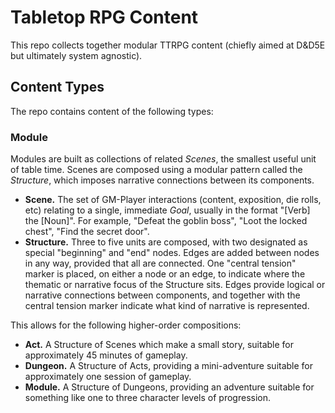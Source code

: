 # Tabletop RPG Content

This repo collects together modular TTRPG content (chiefly aimed at D&D5E but ultimately
system agnostic).

## Content Types

The repo contains content of the following types:

### Module 

Modules are built as collections of related _Scenes_, the smallest useful unit of table
time. Scenes are composed using a modular pattern called the _Structure_, which imposes
narrative connections between its components.

- **Scene.** The set of GM-Player interactions (content, exposition, die rolls, etc)
  relating to a single, immediate _Goal_, usually in the format "[Verb] the [Noun]". For
  example, "Defeat the goblin boss", "Loot the locked chest", "Find the secret door".
- **Structure.** Three to five units are composed, with two designated as special
  "beginning" and "end" nodes. Edges are added between nodes in any way, provided that
  all are connected. One "central tension" marker is placed, on either a node or an
  edge, to indicate where the thematic or narrative focus of the Structure sits.  Edges
  provide logical or narrative connections between components, and together with the
  central tension marker indicate what kind of narrative is represented.
  
This allows for the following higher-order compositions:

- **Act.** A Structure of Scenes which make a small story, suitable for approximately 45
  minutes of gameplay. 
- **Dungeon.** A Structure of Acts, providing a mini-adventure suitable for
  approximately one session of gameplay.
- **Module.** A Structure of Dungeons, providing an adventure suitable for something
  like one to three character levels of progression.
